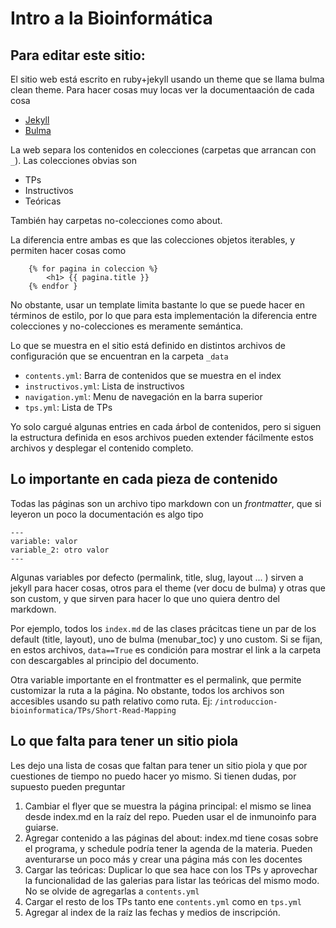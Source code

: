 # Intro a la Bioinformática

## Para editar este sitio:

El sitio web está escrito en ruby+jekyll usando un theme que se llama bulma clean theme. Para hacer cosas muy locas ver la documentaación de cada cosa

- [Jekyll](https://jekyllrb.com/docs/)
- [Bulma](http://www.csrhymes.com/bulma-clean-theme/)

La web separa los contenidos en colecciones (carpetas que arrancan con ``_``). Las colecciones obvias son

- TPs
- Instructivos
- Teóricas

También hay carpetas no-colecciones como about.

La diferencia entre ambas es que las colecciones objetos iterables, y permiten hacer cosas como 

```
    {% for pagina in coleccion %}
        <h1> {{ pagina.title }}
    {% endfor }
```

No obstante, usar un template limita bastante lo que se puede hacer en términos de estilo, por lo que para esta implementación la diferencia entre colecciones y no-colecciones es meramente semántica. 

Lo que se muestra en el sitio está definido en distintos archivos de configuración que se encuentran en la carpeta `_data`

- `contents.yml`: Barra de contenidos que se muestra en el index
- `instructivos.yml`: Lista de instructivos
- `navigation.yml`: Menu de navegación en la barra superior
- `tps.yml`: Lista de TPs

Yo solo cargué algunas entries en cada árbol de contenidos, pero si siguen la estructura definida en esos archivos pueden extender fácilmente estos archivos y desplegar el contenido completo. 

## Lo importante en cada pieza de contenido

Todas las páginas son un archivo tipo markdown con un *frontmatter*, que si leyeron un poco la documentación es algo tipo

```
---
variable: valor
variable_2: otro valor
---
```

Algunas variables por defecto (permalink, title, slug, layout ... ) sirven a jekyll para hacer cosas, otros para el theme (ver docu de bulma) y otras que son custom, y que sirven para hacer lo que uno quiera dentro del markdown.

Por ejemplo, todos los ``index.md`` de las clases prácitcas tiene un par de los default (title, layout), uno de bulma (menubar_toc) y uno custom. Si se fijan, en estos archivos, ``data==True`` es condición para mostrar el link a la carpeta con descargables al principio del documento.

Otra variable importante en el frontmatter es el permalink, que permite customizar la ruta a la página. No obstante, todos los archivos son accesibles usando su path relativo como ruta. Ej: ``/introduccion-bioinformatica/TPs/Short-Read-Mapping``

## Lo que falta para tener un sitio piola

Les dejo una lista de cosas que faltan para tener un sitio piola y que por cuestiones de tiempo no puedo hacer yo mismo. Si tienen dudas, por supuesto pueden preguntar

1. Cambiar el flyer que se muestra la página principal: el mismo se linea desde index.md en la raíz del repo. Pueden usar el de inmunoinfo para guiarse.
2. Agregar contenido a las páginas del about: index.md tiene cosas sobre el programa, y schedule podría tener la agenda de la materia. Pueden aventurarse un poco más y crear una página más con les docentes
3. Cargar las teóricas: Duplicar lo que sea hace con los TPs y aprovechar la funcionalidad de las galerias para listar las teóricas del mismo modo. No se olvide de agregarlas a ``contents.yml``
4. Cargar el resto de los TPs tanto ene ``contents.yml`` como en ``tps.yml``
5. Agregar al index de la raíz las fechas y medios de inscripción.
